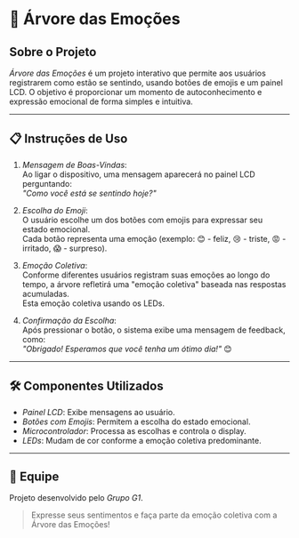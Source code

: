 # 🌳 Árvore das Emoções

## Sobre o Projeto

*Árvore das Emoções* é um projeto interativo que permite aos usuários registrarem como estão se sentindo, usando botões de emojis e um painel LCD. O objetivo é proporcionar um momento de autoconhecimento e expressão emocional de forma simples e intuitiva.

---

## 📋 Instruções de Uso

1. *Mensagem de Boas-Vindas*:  
   Ao ligar o dispositivo, uma mensagem aparecerá no painel LCD perguntando:  
   *"Como você está se sentindo hoje?"*

2. *Escolha do Emoji*:  
   O usuário escolhe um dos botões com emojis para expressar seu estado emocional.  
   Cada botão representa uma emoção (exemplo: 😊 - feliz, 😢 - triste, 😡 - irritado, 😱 - surpreso).

3. *Emoção Coletiva*:  
   Conforme diferentes usuários registram suas emoções ao longo do tempo, a árvore refletirá uma "emoção coletiva" baseada nas respostas acumuladas.  
   Esta emoção coletiva usando os LEDs.

4. *Confirmação da Escolha*:  
   Após pressionar o botão, o sistema exibe uma mensagem de feedback, como:  
   *"Obrigado! Esperamos que você tenha um ótimo dia!"* 😊

---

## 🛠 Componentes Utilizados

- *Painel LCD*: Exibe mensagens ao usuário.
- *Botões com Emojis*: Permitem a escolha do estado emocional.
- *Microcontrolador*: Processa as escolhas e controla o display.
- *LEDs*: Mudam de cor conforme a emoção coletiva predominante.

---

## 👥 Equipe

Projeto desenvolvido pelo *Grupo G1*.

> Expresse seus sentimentos e faça parte da emoção coletiva com a Árvore das Emoções!
